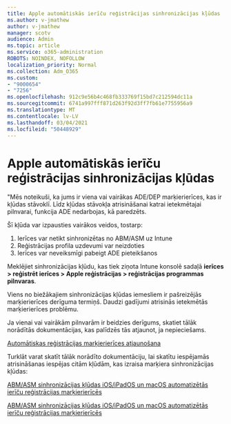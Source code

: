 ```yaml
---
title: Apple automātiskās ierīču reģistrācijas sinhronizācijas kļūdas
ms.author: v-jmathew
author: v-jmathew
manager: scotv
audience: Admin
ms.topic: article
ms.service: o365-administration
ROBOTS: NOINDEX, NOFOLLOW
localization_priority: Normal
ms.collection: Adm_O365
ms.custom:
- "9000654"
- "7256"
ms.openlocfilehash: 912c9e56b4c468fb333769f15bd7c212594dc11a
ms.sourcegitcommit: 6741a997fff871d263f92d3ff7fb61e7755956a9
ms.translationtype: MT
ms.contentlocale: lv-LV
ms.lasthandoff: 03/04/2021
ms.locfileid: "50448929"
---
```

# <a name="apple-automatic-device-enrollment-sync-errors"></a>Apple automātiskās ierīču reģistrācijas sinhronizācijas kļūdas

"Mēs noteikuši, ka jums ir viena vai vairākas ADE/DEP marķierierīces, kas ir kļūdas stāvoklī. Līdz kļūdas stāvokļa atrisināšanai katrai ietekmētajai pilnvarai, funkcija ADE nedarbojas, kā paredzēts.

Šī kļūda var izpausties vairākos veidos, tostarp:

1. Ierīces var netikt sinhronizētas no ABM/ASM uz Intune
2. Reģistrācijas profila uzdevumi var neizdoties
3. Ierīces var neveiksmīgi pabeigt ADE pieteikšanos

Meklējiet sinhronizācijas kļūdu, kas tiek ziņota Intune konsolē sadaļā **ierīces > reģistrēt ierīces > Apple reģistrācijas > reģistrācijas programmas pilnvaras**.

Viens no biežākajiem sinhronizācijas kļūdas iemesliem ir pašreizējās marķierierīces derīguma termiņš. Daudzi gadījumi atrisinās ietekmētās marķierierīces problēmu.

Ja vienai vai vairākām pilnvarām ir beidzies derīgums, skatiet tālāk norādītās dokumentācijas, kas palīdzēs tās atjaunot, ja nepieciešams.

[Automātiskas reģistrācijas marķierierīces atjaunošana](https://docs.microsoft.com/mem/intune/enrollment/device-enrollment-program-enroll-ios#renew-an-automated-device-enrollment-token)

Turklāt varat skatīt tālāk norādīto dokumentāciju, lai skatītu iespējamās atrisināšanas iespējas citām kļūdām, kas izraisa marķiera sinhronizācijas kļūdas:

[ABM/ASM sinhronizācijas kļūdas iOS/iPadOS un macOS automatizētās ierīču reģistrācijas marķierierīcēs](https://docs.microsoft.com/mem/intune/enrollment/troubleshoot-ios-enrollment-errors#sync-token-errors-between-intune-and-ade-dep)







[ABM/ASM sinhronizācijas kļūdas iOS/iPadOS un macOS automatizētās ierīču reģistrācijas marķierierīcēs](https://docs.microsoft.com/mem/intune/enrollment/troubleshoot-ios-enrollment-errors#resolutions-when-syncing-tokens-between-intune-and-abmasm-for-automated-device-enrollment)

